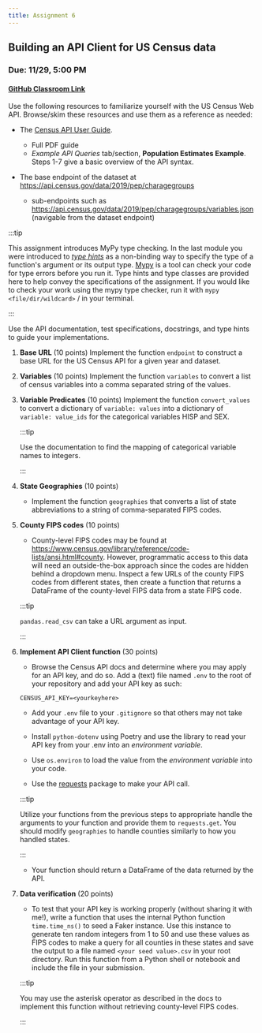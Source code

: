 ```yaml
---
title: Assignment 6
---
```


## Building an API Client for US Census data
### Due: 11/29, 5:00 PM

#### [GitHub Classroom Link](https://classroom.github.com/a/wvD_X7WP)

Use the following resources to familiarize yourself with the US Census Web API. Browse/skim these resources and use them as a reference as needed:
- The [Census API User Guide](https://www.census.gov/data/developers/guidance/api-user-guide.Example_API_Queries.html). 
    - Full PDF guide
    - *Example API Queries* tab/section, **Population Estimates Example**. Steps 1-7 give a basic overview of the API syntax. 

- The base endpoint of the dataset at https://api.census.gov/data/2019/pep/charagegroups
    - sub-endpoints such as https://api.census.gov/data/2019/pep/charagegroups/variables.json (navigable from the dataset endpoint)


:::tip

This assignment introduces MyPy type checking. In the last module you were introduced to [*type hints*](https://docs.python.org/3/library/typing.html) as a non-binding way to specify the type of a function's argument or its output type. [Mypy](https://mypy.readthedocs.io/en/stable/index.html) is a tool can check your code for type errors before you run it. Type hints and type classes are provided here to help convey the specifications of the assignment. If you would like to check your work using the mypy type checker, run it with `mypy <file/dir/wildcard>` /  in your terminal.

:::

Use the API documentation, test specifications, docstrings, and type hints to guide your implementations. 

1. **Base URL** (10 points)
    Implement the function `endpoint` to construct a base URL for the US Census API for a given year and dataset. 

2. **Variables** (10 points)
    Implement the function `variables` to convert a list of census variables into a comma separated string of the values.
    
3. **Variable Predicates** (10 points)
    Implement the function `convert_values` to convert a dictionary of `variable: values` into a dictionary of `variable: value_ids` for the categorical variables HISP and SEX.

    :::tip

    Use the documentation to find the mapping of categorical variable names to integers.

    :::


4. **State Geographies** (10 points)
    - Implement the function `geographies` that converts a list of state abbreviations to a string of comma-separated FIPS codes. 
    

5. **County FIPS codes** (10 points)
    - County-level FIPS codes may be found at https://www.census.gov/library/reference/code-lists/ansi.html#county. However, programmatic access to this data will need an outside-the-box approach since the codes are hidden behind a dropdown menu. Inspect a few URLs of the county FIPS codes from different states, then create a function that returns a DataFrame of the county-level FIPS data from a state FIPS code.
    
    :::tip

    `pandas.read_csv` can take a URL argument as input.

    :::

6. **Implement API Client function** (30 points) 

    - Browse the Census API docs and determine where you may apply for an API key, and do so. Add a (text) file named `.env` to the root of your repository and add your API key as such:
    ```
    CENSUS_API_KEY=<yourkeyhere>
    ```
    - Add your `.env` file to your `.gitignore` so that others may not take advantage of your API key.        
    - Install `python-dotenv` using Poetry and use the library to read your API key from your .env into an *environment variable*.
    - Use `os.environ` to load the value from the *environment variable* into your code.
    
    - Use the [requests](https://docs.python-requests.org/en/latest/) package to make your API call. 
    
    :::tip

    Utilize your functions from the previous steps to appropriate handle the arguments to your function and provide them to `requests.get`. You should modify `geographies` to handle counties similarly to how you handled states.

    :::

    - Your function should return a DataFrame of the data returned by the API.


7. **Data verification** (20 points)
    - To test that your API key is working properly (without sharing it with me!), write a function that uses the internal Python function `time.time_ns()` to seed a Faker instance. Use this instance to generate ten random integers from 1 to 50 and use these values as FIPS codes to make a query for all counties in these states and save the output to a file named `<your seed value>.csv` in your root directory. Run this function from a Python shell or notebook and include the file in your submission.

    :::tip

    You may use the asterisk operator as described in the docs to implement this function without retrieving county-level FIPS codes.

    :::
